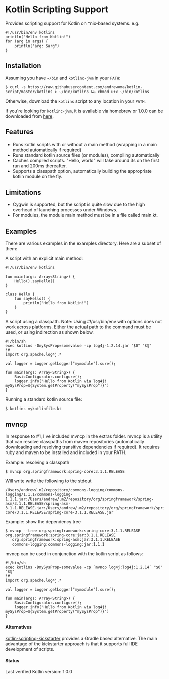 Kotlin Scripting Support
========================

Provides scripting support for Kotlin on *nix-based systems. e.g.

    #!/usr/bin/env kotlins
    println("Hello from Kotlin!")
    for (arg in args) {
        println("arg: $arg")
    }

Installation
------------

Assuming you have `~/bin` and `kotlinc-jvm` in your `PATH`:

    $ curl -s https://raw.githubusercontent.com/andrewoma/kotlin-script/master/kotlins > ~/bin/kotlins && chmod u+x ~/bin/kotlins

Otherwise, download the `kotlins` script to any location in your `PATH`.

If you're looking for `kotlinc-jvm`, it is available via homebrew or 1.0.0 can be
downloaded from [here](https://github.com/JetBrains/kotlin/releases/download/build-1.0.0/kotlin-compiler-1.0.0.zip).

Features
--------

* Runs kotlin scripts with or without a main method (wrapping in a main method automatically if required) 
* Runs standard kotlin source files (or modules), compiling automatically
* Caches compiled scripts. "Hello, world" will take around 3s on the first run and 200ms thereafter.   
* Supports a classpath option, automatically building the appropriate kotlin module on the fly.

Limitations
-----------

* Cygwin is supported, but the script is quite slow due to the high overhead of launching processes under Windows. 
* For modules, the module main method must be in a file called main.kt.

Examples
--------

There are various examples in the examples directory. Here are a subset of them:

A script with an explicit main method:

    #!/usr/bin/env kotlins

    fun main(args: Array<String>) {
        Hello().sayHello()
    }

    class Hello {
        fun sayHello() {
            println("Hello from Kotlin!")
        }
    }

A script using a classpath. Note: Using #!/usr/bin/env with options does not work across platforms. Either the actual path to the command must be used, or using indirection as shown below.

    #!/bin/sh 
    exec kotlins -DmySysProp=somevalue -cp log4j-1.2.14.jar "$0" "$@"
    !#
    import org.apache.log4j.*

    val logger = Logger.getLogger("mymodule").sure();

    fun main(args: Array<String>) {
        BasicConfigurator.configure();
        logger.info("Hello from Kotlin via log4j! mySysProp=${System.getProperty("mySysProp")}")
    }

Running a standard kotlin source file:

    $ kotlins mykotlinfile.kt
    
mvncp
-----

In response to #1, I've included mvncp in the extras folder. mvncp is a utility that can resolve classpaths from maven repositories (automatically downloading and resolving transitive dependencies if required).
It requires ruby and maven to be installed and included in your PATH.

Example: resolving a classpath

    $ mvncp org.springframework:spring-core:3.1.1.RELEASE

Will write write the following to the stdout

    /Users/andrew/.m2/repository/commons-logging/commons-logging/1.1.1/commons-logging-1.1.1.jar:/Users/andrew/.m2/repository/org/springframework/spring-asm/3.1.1.RELEASE/spring-asm-3.1.1.RELEASE.jar:/Users/andrew/.m2/repository/org/springframework/spring-core/3.1.1.RELEASE/spring-core-3.1.1.RELEASE.jar

Example: show the dependency tree

    $ mvncp --tree org.springframework:spring-core:3.1.1.RELEASE
    org.springframework:spring-core:jar:3.1.1.RELEASE
       org.springframework:spring-asm:jar:3.1.1.RELEASE
       commons-logging:commons-logging:jar:1.1.1

mvncp can be used in conjunction with the kotlin script as follows:

    #!/bin/sh 
    exec kotlins -DmySysProp=somevalue -cp `mvncp log4j:log4j:1.2.14` "$0" "$@"
    !#
    import org.apache.log4j.*

    val logger = Logger.getLogger("mymodule").sure();

    fun main(args: Array<String>) {
        BasicConfigurator.configure();
        logger.info("Hello from Kotlin via log4j! mySysProp=${System.getProperty("mySysProp")}")
    }

#### Alternatives
[kotlin-scripting-kickstarter](https://github.com/andrewoma/kotlin-scripting-kickstarter) provides a Gradle based alternative. The main advantage of the kickstarter approach is that it supports full IDE development of scripts.

#### Status
Last verified Kotlin version: 1.0.0

